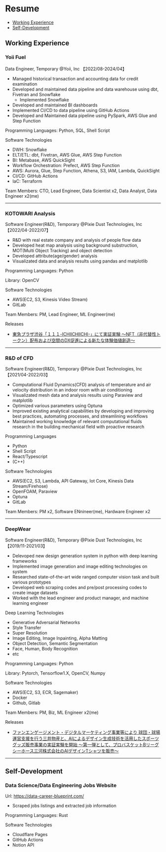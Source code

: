 # Resume
-  [Working Experience](#Working-Experience)
-  [Self-Development](#Self-Development)

## Working Experience

### Yoii Fuel
Data Engineer, Temporary @Yoii, Inc 【2022/08-2024/04】
- Managed historical transaction and accounting data for credit examination
- Developed and maintained data pipeline and data warehouse using dbt, Fivetran and Snowflake
    - Implemented Snowflake
- Developed and maintained BI dashboards
- Implemented CI/CD to data pipeline using GitHub Actions
- Developed and Maintained data pipeline using PySpark, AWS Glue and Step Function

Programming Languages: Python, SQL, Shell Script

Software Technologies
- DWH: Snowflake
- ELT/ETL: dbt, Fivetran, AWS Glue, AWS Step Function
- BI: Metabase, AWS QuickSight
- Workflow Orchestration: Prefect, AWS Step Function
- AWS: Aurora, Glue, Step Function, Athena, S3, IAM, Lambda, QuickSight
- CI/CD: GitHub Actions
- IaC: Terraform

Team Members:
CTO, Lead Engineer, Data Scientist x2, Data Analyst, Data Engineer x2(me)

---

### KOTOWARI Analysis
Software Engineer(R&D), Temporary @Pixie Dust Technologies, Inc 【2022/04-2022/07】
- R&D with real estate company and analysis of people flow data
- Developed heat map analysis using background substruction, MOT(Multi Object Tracking) and object detection
- Developed attribute(age/gender) analysis
- Visualizated data and analysis results using pandas and matplotlib

Programming Languages: Python

Library: OpenCV

Software Technologies
- AWS(EC2, S3, Kinesis Video Stream)
- GitLab

Team Members:
PM, Lead Engineer, ML Engineer(me)

Releases
- [東急プラザ渋谷「１１１-ICHIICHIICHI-」にて実証実験
～NFT（非代替性トークン）配布および空間のDX促進による新たな体験価値創造～](https://pixiedusttech.com/news_20220311/)

---

### R&D of CFD
Software Engineer(R&D), Temporary @Pixie Dust Technologies, Inc 【2021/04-2022/03】
- Computational Fluid Dynamics(CFD) analysis of temperature and air velocity distribution in an indoor room with air conditioning
- Visualizated mesh data and analysis results using Paraview and matplotlib
- Optimized various parameters using Optuna
- Improved existing analytical capabilities by developing and improving best practices, automating processes, and streamlining workflows
- Maintained working knowledge of relevant computational fluids research in the building mechanical field with proactive research

Programming Languages
- Python
- Shell Script
- React/Typescript
- (C++)

Software Technologies
- AWS(EC2, S3, Lambda, API Gateway, Iot Core, Kinesis Data Stream/Firehose)
- OpenFOAM, Paraview
- Optuna
- GitLab

Team Members:
PM x2, Software ENnineer(me), Hardware Engineer x2

---


### DeepWear
Software Engineer(R&D), Temporary @Pixie Dust Technologies, Inc 【2019/11-2021/03】
- Delevoped new design generation system in python with deep learning frameworks
- Implemented image generation and image editing technologies on system
- Researched state-of-the-art wide ranged computer vision task and built various prototypes
- Developed web scraping codes and pre/post processing codes to create image datasets
- Worked with the lead engineer and product manager, and machine learning engineer

Deep Learning Technologies
- Generative Adversarial Networks
- Style Transfer
- Super Resolution
- Image Editing, Image Inpainting, Alpha Matting
- Object Detection, Semantic Segmentation
- Face, Human, Body Recognition
- etc

Programming Languages: Python

Library: Pytorch, Tensorflow1.X, OpenCV, Numpy

Software Technologies
- AWS(EC2, S3, ECR, Sagemaker)
- Docker
- Github, Gitlab

Team Members:
PM, Biz, ML Engineer x2(me)

Releases
- [ファンエンゲージメント・デジタルマーケティング事業等により 球団・球場運営支援を行う三井物産と、AIによるデザイン生成技術を活用したスポーツグッズ販売事業の実証実験を開始
～第一弾として、プロバスケットBリーグ シーホース三河株式会社のAIデザインTシャツを販売～](https://pixiedusttech.com/news_20201016/)

---


## Self-Development
### Data Science/Data Engineering Jobs Website
Url: https://data-career-blueprint.com/

- Scraped jobs listings and extracted job information

Programming Languages: Rust

Software Technologies
- Cloudflare Pages
- GitHub Actions
- Notion API